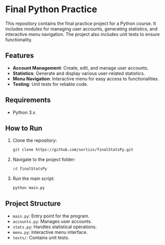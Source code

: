 # Final Python Practice

This repository contains the final practice project for a Python course. It includes modules for managing user accounts, generating statistics, and interactive menu navigation. The project also includes unit tests to ensure functionality.

## Features
- **Account Management**: Create, edit, and manage user accounts.
- **Statistics**: Generate and display various user-related statistics.
- **Menu Navigation**: Interactive menu for easy access to functionalities.
- **Testing**: Unit tests for reliable code.

## Requirements
- Python 3.x

## How to Run
1. Clone the repository:
   ```bash
   git clone https://github.com/sortizs/finalStatsPy.git
   ```
2. Navigate to the project folder:
   ```bash
   cd finalStatsPy
   ```
3. Run the main script:
   ```bash
   python main.py
   ```

## Project Structure
- `main.py`: Entry point for the program.
- `accounts.py`: Manages user accounts.
- `stats.py`: Handles statistical operations.
- `menu.py`: Interactive menu interface.
- `tests/`: Contains unit tests.
